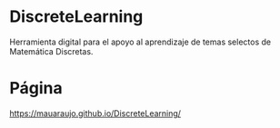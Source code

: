 # DiscreteLearning
Herramienta digital para el apoyo al aprendizaje de temas selectos de Matemática Discretas.

# Página
https://mauaraujo.github.io/DiscreteLearning/
